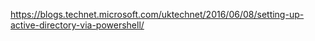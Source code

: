 <https://blogs.technet.microsoft.com/uktechnet/2016/06/08/setting-up-active-directory-via-powershell/> 
